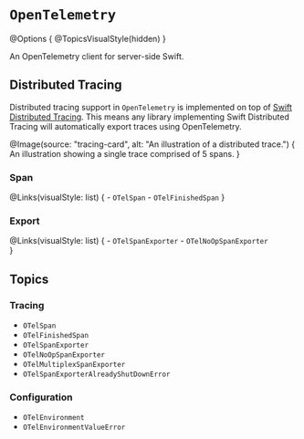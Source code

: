 # ``OpenTelemetry``

@Options {
    @TopicsVisualStyle(hidden)
}

An OpenTelemetry client for server-side Swift.

## Distributed Tracing

Distributed tracing support in `OpenTelemetry` is implemented
on top of [Swift Distributed Tracing](https://github.com/apple/swift-distributed-tracing).
This means any library implementing Swift Distributed Tracing will automatically export traces 
using OpenTelemetry.

@Image(source: "tracing-card", alt: "An illustration of a distributed trace.") {
    An illustration showing a single trace comprised of 5 spans.
}

### Span

@Links(visualStyle: list) {
    - ``OTelSpan``
    - ``OTelFinishedSpan``
}

### Export

@Links(visualStyle: list) {
    - ``OTelSpanExporter``
    - ``OTelNoOpSpanExporter``    
}

## Topics

### Tracing

- ``OTelSpan``
- ``OTelFinishedSpan``
- ``OTelSpanExporter``
- ``OTelNoOpSpanExporter``
- ``OTelMultiplexSpanExporter``
- ``OTelSpanExporterAlreadyShutDownError``

### Configuration

- ``OTelEnvironment``
- ``OTelEnvironmentValueError``
